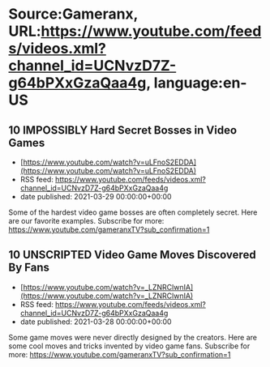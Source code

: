 # Source:Gameranx, URL:https://www.youtube.com/feeds/videos.xml?channel_id=UCNvzD7Z-g64bPXxGzaQaa4g, language:en-US

## 10 IMPOSSIBLY Hard Secret Bosses in Video Games
 - [https://www.youtube.com/watch?v=uLFnoS2EDDA](https://www.youtube.com/watch?v=uLFnoS2EDDA)
 - RSS feed: https://www.youtube.com/feeds/videos.xml?channel_id=UCNvzD7Z-g64bPXxGzaQaa4g
 - date published: 2021-03-29 00:00:00+00:00

Some of the hardest video game bosses are often completely secret. Here are our favorite examples.
Subscribe for more: https://www.youtube.com/gameranxTV?sub_confirmation=1

## 10 UNSCRIPTED Video Game Moves Discovered By Fans
 - [https://www.youtube.com/watch?v=_LZNRClwnIA](https://www.youtube.com/watch?v=_LZNRClwnIA)
 - RSS feed: https://www.youtube.com/feeds/videos.xml?channel_id=UCNvzD7Z-g64bPXxGzaQaa4g
 - date published: 2021-03-28 00:00:00+00:00

Some game moves were never directly designed by the creators. Here are some cool moves and tricks invented by video game fans.
Subscribe for more: https://www.youtube.com/gameranxTV?sub_confirmation=1

